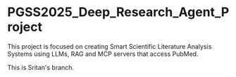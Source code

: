 # PGSS2025_Deep_Research_Agent_Project
This project is focused on creating Smart Scientific Literature Analysis Systems using LLMs, RAG and MCP servers that access PubMed.

This is Sritan's branch. 